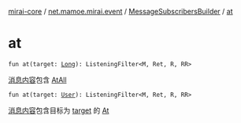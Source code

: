 [mirai-core](../../index.md) / [net.mamoe.mirai.event](../index.md) / [MessageSubscribersBuilder](index.md) / [at](./at.md)

# at

`fun at(target: `[`Long`](https://kotlinlang.org/api/latest/jvm/stdlib/kotlin/-long/index.html)`): ListeningFilter<M, Ret, R, RR>`

[消息内容](../../net.mamoe.mirai.message.data/-message/content-to-string.md)包含 [AtAll](../../net.mamoe.mirai.message.data/-at-all/index.md)

`fun at(target: `[`User`](../../net.mamoe.mirai.contact/-user/index.md)`): ListeningFilter<M, Ret, R, RR>`

[消息内容](../../net.mamoe.mirai.message.data/-message/content-to-string.md)包含目标为 [target](at.md#net.mamoe.mirai.event.MessageSubscribersBuilder$at(net.mamoe.mirai.contact.User)/target) 的 [At](../../net.mamoe.mirai.message.data/-at/index.md)

